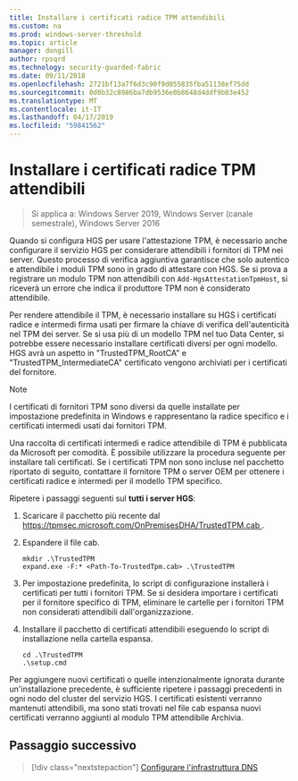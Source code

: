 ```yaml
---
title: Installare i certificati radice TPM attendibili
ms.custom: na
ms.prod: windows-server-threshold
ms.topic: article
manager: dongill
author: rpsqrd
ms.technology: security-guarded-fabric
ms.date: 09/11/2018
ms.openlocfilehash: 2721bf13a7f6d3c90f9d055835fba51138ef75dd
ms.sourcegitcommit: 0d0b32c8986ba7db9536e0b8648d4ddf9b03e452
ms.translationtype: MT
ms.contentlocale: it-IT
ms.lasthandoff: 04/17/2019
ms.locfileid: "59841562"
---
```

# <a name="install-trusted-tpm-root-certificates"></a>Installare i certificati radice TPM attendibili

>Si applica a: Windows Server 2019, Windows Server (canale semestrale), Windows Server 2016

Quando si configura HGS per usare l'attestazione TPM, è necessario anche configurare il servizio HGS per considerare attendibili i fornitori di TPM nei server.
Questo processo di verifica aggiuntiva garantisce che solo autentico e attendibile i moduli TPM sono in grado di attestare con HGS.
Se si prova a registrare un modulo TPM non attendibili con `Add-HgsAttestationTpmHost`, si riceverà un errore che indica il produttore TPM non è considerato attendibile.

Per rendere attendibile il TPM, è necessario installare su HGS i certificati radice e intermedi firma usati per firmare la chiave di verifica dell'autenticità nel TPM dei server.
Se si usa più di un modello TPM nel tuo Data Center, si potrebbe essere necessario installare certificati diversi per ogni modello.
HGS avrà un aspetto in "TrustedTPM_RootCA" e "TrustedTPM_IntermediateCA" certificato vengono archiviati per i certificati del fornitore.

> [!NOTE]
> I certificati di fornitori TPM sono diversi da quelle installate per impostazione predefinita in Windows e rappresentano la radice specifico e i certificati intermedi usati dai fornitori TPM.

Una raccolta di certificati intermedi e radice attendibile di TPM è pubblicata da Microsoft per comodità.
È possibile utilizzare la procedura seguente per installare tali certificati.
Se i certificati TPM non sono incluse nel pacchetto riportato di seguito, contattare il fornitore TPM o server OEM per ottenere i certificati radice e intermedi per il modello TPM specifico.

Ripetere i passaggi seguenti sul **tutti i server HGS**:

1.  Scaricare il pacchetto più recente dal [ https://tpmsec.microsoft.com/OnPremisesDHA/TrustedTPM.cab ](https://tpmsec.microsoft.com/OnPremisesDHA/TrustedTPM.cab).

2.  Espandere il file cab.

    ```
    mkdir .\TrustedTPM
    expand.exe -F:* <Path-To-TrustedTpm.cab> .\TrustedTPM
    ```

3.  Per impostazione predefinita, lo script di configurazione installerà i certificati per tutti i fornitori TPM. Se si desidera importare i certificati per il fornitore specifico di TPM, eliminare le cartelle per i fornitori TPM non considerati attendibili dall'organizzazione.

4.  Installare il pacchetto di certificati attendibili eseguendo lo script di installazione nella cartella espansa.

    ```
    cd .\TrustedTPM
    .\setup.cmd
    ```

Per aggiungere nuovi certificati o quelle intenzionalmente ignorata durante un'installazione precedente, è sufficiente ripetere i passaggi precedenti in ogni nodo del cluster del servizio HGS.
I certificati esistenti verranno mantenuti attendibili, ma sono stati trovati nel file cab espansa nuovi certificati verranno aggiunti al modulo TPM attendibile Archivia.

## <a name="next-step"></a>Passaggio successivo

>[!div class="nextstepaction"]
[Configurare l'infrastruttura DNS](guarded-fabric-configuring-fabric-dns-tpm.md)



